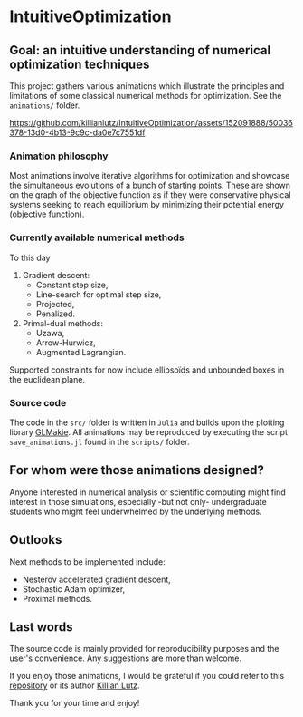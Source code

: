 # IntuitiveOptimization

## Goal: an intuitive understanding of numerical optimization techniques
This project gathers various animations which illustrate the principles and limitations of some classical numerical methods for optimization. See the `animations/` folder. 

https://github.com/killianlutz/IntuitiveOptimization/assets/152091888/50036378-13d0-4b13-9c9c-da0e7c7551df

### Animation philosophy
Most animations involve iterative algorithms for optimization and showcase the simultaneous evolutions of a bunch of starting points. These are shown on the graph of the objective function as if they were conservative physical systems seeking to reach equilibrium by minimizing their potential energy (objective function).

### Currently available numerical methods
To this day
1. Gradient descent:
    * Constant step size,
    * Line-search for optimal step size,
    * Projected,
    * Penalized.
2. Primal-dual methods:
    * Uzawa,
    * Arrow-Hurwicz,
    * Augmented Lagrangian.

Supported constraints for now include ellipsoïds and unbounded boxes in the euclidean plane.

### Source code
The code in the `src/` folder is written in `Julia` and builds upon the plotting library [GLMakie](https://docs.makie.org/stable/). All animations may be reproduced by executing the script `save_animations.jl` found in the `scripts/` folder.

## For whom were those animations designed?
Anyone interested in numerical analysis or scientific computing might find interest in those simulations, especially -but not only- undergraduate students who might feel underwhelmed by the underlying methods.

## Outlooks
Next methods to be implemented include:
* Nesterov accelerated gradient descent,
* Stochastic Adam optimizer,
* Proximal methods.

## Last words
The source code is mainly provided for reproducibility purposes and the user's convenience. Any suggestions are more than welcome.

If you enjoy those animations, I would be grateful if you could refer to this [repository](https://github.com/killianlutz/IntuitiveOptimization) or its author [Killian Lutz](https://github.com/killianlutz).

Thank you for your time and enjoy!
